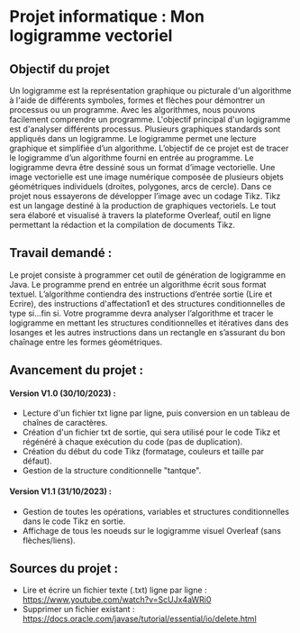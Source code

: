 # Projet informatique : Mon logigramme vectoriel

## Objectif du projet
Un logigramme est la représentation graphique ou picturale d'un algorithme à l'aide de différents symboles, formes et flèches pour démontrer un processus ou un programme. Avec les algorithmes, nous pouvons facilement comprendre un programme. L'objectif principal d'un logigramme est d'analyser différents processus. Plusieurs graphiques standards sont appliqués dans un logigramme. Le logigramme permet une lecture graphique et simplifiée d’un algorithme. L’objectif de ce projet est de tracer le logigramme d’un algorithme fourni en entrée au programme. Le logigramme devra être dessiné sous un format d’image vectorielle. Une image vectorielle est une image numérique composée de plusieurs objets géométriques individuels (droites, polygones, arcs de cercle). Dans ce projet nous essayerons de développer l’image avec un codage Tikz. Tikz est un langage destiné à la production de graphiques vectoriels. Le tout sera élaboré et visualisé à travers la plateforme Overleaf, outil en ligne permettant la rédaction et la compilation de documents Tikz.


## Travail demandé :
Le projet consiste à programmer cet outil de génération de logigramme en Java. Le programme prend en entrée un algorithme écrit sous format textuel. L’algorithme contiendra des instructions d’entrée sortie (Lire et Ecrire), des instructions d'affectation1 et des structures conditionnelles de type si...fin si.
Votre programme devra analyser l’algorithme et tracer le logigramme en mettant les structures conditionnelles et itératives dans des losanges et les autres instructions dans un rectangle en s’assurant du bon chaînage entre les formes géométriques. 

## Avancement du projet :
#### Version V1.0 (30/10/2023) :
- Lecture d'un fichier txt ligne par ligne, puis conversion en un tableau de chaînes de caractères.
- Création d'un fichier txt de sortie, qui sera utilisé pour le code Tikz et régénéré à chaque exécution du code (pas de duplication).
- Création du début du code Tikz (formatage, couleurs et taille par défaut).
- Gestion de la structure conditionnelle "tantque".

#### Version V1.1 (31/10/2023) :
- Gestion de toutes les opérations,  variables et structures conditionnelles dans le code Tikz en sortie.
- Affichage de tous les noeuds sur le logigramme visuel Overleaf (sans flèches/liens). 

## Sources du projet :
- Lire et écrire un fichier texte (.txt) ligne par ligne : https://www.youtube.com/watch?v=ScUJx4aWRi0
- Supprimer un fichier existant : https://docs.oracle.com/javase/tutorial/essential/io/delete.html
